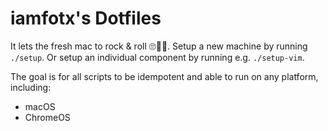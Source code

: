 #  iamfotx's Dotfiles 

It lets the fresh mac to rock & roll 🙄🤘🚀. Setup a new machine by running `./setup`. Or setup an individual component by running e.g. `./setup-vim`.

The goal is for all scripts to be idempotent and able to run on any platform, including:

* macOS
* ChromeOS
